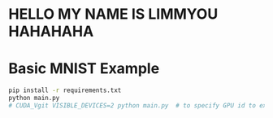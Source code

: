 # HELLO MY NAME IS LIMMYOU HAHAHAHA


# Basic MNIST Example

```bash
pip install -r requirements.txt
python main.py
# CUDA_Vgit VISIBLE_DEVICES=2 python main.py  # to specify GPU id to ex. 2
```
